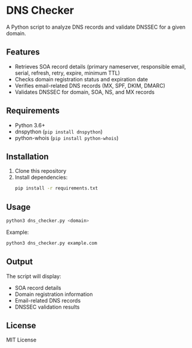 # DNS Checker

A Python script to analyze DNS records and validate DNSSEC for a given domain.

## Features

- Retrieves SOA record details (primary nameserver, responsible email, serial, refresh, retry, expire, minimum TTL)
- Checks domain registration status and expiration date
- Verifies email-related DNS records (MX, SPF, DKIM, DMARC)
- Validates DNSSEC for domain, SOA, NS, and MX records

## Requirements

- Python 3.6+
- dnspython (`pip install dnspython`)
- python-whois (`pip install python-whois`)

## Installation

1. Clone this repository
2. Install dependencies:
   ```bash
   pip install -r requirements.txt
   ```

## Usage

```bash
python3 dns_checker.py <domain>
```

Example:
```bash
python3 dns_checker.py example.com
```

## Output

The script will display:
- SOA record details
- Domain registration information
- Email-related DNS records
- DNSSEC validation results

## License

MIT License
